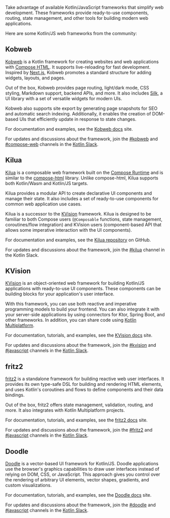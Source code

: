 [//]: # (title: Kotlin/JS frameworks)

Take advantage of available Kotlin/JavaScript frameworks that simplify web development. 
These frameworks provide ready-to-use components, routing, state management, and other tools for building modern web applications.

Here are some Kotlin/JS web frameworks from the community:

## Kobweb

[Kobweb](https://kobweb.varabyte.com/) is a Kotlin framework for creating websites and web applications with [Compose HTML](https://github.com/JetBrains/compose-multiplatform?tab=readme-ov-file#compose-html). It 
supports live-reloading for fast development. Inspired by [Next.js](https://nextjs.org/), Kobweb promotes a standard structure for adding widgets, layouts,
and pages.

Out of the box, Kobweb provides page routing, light/dark mode, CSS styling, Markdown support, backend APIs, and more.
It also includes [Silk](https://silk-ui.netlify.app/), a UI library with a set of versatile widgets for modern UIs.

Kobweb also supports site export by generating page snapshots
for SEO and automatic search indexing. Additionally, it enables the creation of DOM-based UIs that efficiently update in response to state changes.

For documentation and examples, see the [Kobweb docs](https://kobweb.varabyte.com/docs/getting-started/what-is-kobweb) site.

For updates and discussions about the framework, join the [#kobweb](https://kotlinlang.slack.com/archives/C04RTD72RQ8) and
[#compose-web](https://kotlinlang.slack.com/archives/C01F2HV7868) channels in the [Kotlin Slack](https://surveys.jetbrains.com/s3/kotlin-slack-sign-up).

## Kilua

[Kilua](https://kilua.dev/) is a composable web framework built on the [Compose Runtime](https://developer.android.com/jetpack/androidx/releases/compose-runtime) and
is similar to the [compose-html](https://github.com/JetBrains/compose-multiplatform#compose-html)
library. Unlike compose-html, Kilua supports both Kotlin/Wasm and Kotlin/JS targets.

Kilua provides a modular API to create declarative UI components and manage their state.
It also includes a set of
ready-to-use components for common web application use cases.

Kilua is a successor to the [KVision](https://kvision.io) framework. Kilua is designed to be
familiar to both Compose users (`@Composable` functions, state management, coroutines/flow integration) and
KVision users (component-based API that allows some imperative interaction with the UI components).

For documentation and examples, see the [Kilua repository](https://github.com/rjaros/kilua?tab=readme-ov-file#building-and-running-the-examples) on GitHub.

For updates and discussions about the framework, join the [#kilua](https://kotlinlang.slack.com/archives/C06UAH52PA7) channel in the Kotlin Slack.

## KVision

[KVision](https://kvision.io) is an object-oriented web framework for building Kotlin/JS applications with ready-to-use UI components.
These components can be building blocks for your application's user interface.

With this framework, you can use both reactive and imperative programming models to build your frontend. You can also 
integrate it with your server-side applications by using connectors for Ktor, Spring Boot, and other frameworks. 
In addition, you can share code using [Kotlin Multiplatform](https://www.jetbrains.com/help/kotlin-multiplatform-dev/get-started.html).

For documentation, tutorials, and examples, see the [KVision docs](https://kvision.io/#docs) site.

For updates and discussions about the framework, join the [#kvision](https://kotlinlang.slack.com/messages/kvision) and
[#javascript](https://kotlinlang.slack.com/archives/C0B8L3U69) channels in the [Kotlin Slack](https://surveys.jetbrains.com/s3/kotlin-slack-sign-up).

## fritz2

[fritz2](https://www.fritz2.dev) is a standalone framework for building reactive web user interfaces. It provides its own type-safe DSL for building
and rendering HTML elements, and uses Kotlin's coroutines and flows to define components and their data bindings.

Out of the box, fritz2 offers state management, validation, routing, and more. It also integrates with Kotlin Multiplatform projects.

For documentation, tutorials, and examples, see the [fritz2 docs](https://www.fritz2.dev/docs/) site.

For updates and discussions about the framework, join the [#fritz2](https://kotlinlang.slack.com/messages/fritz2) and
[#javascript](https://kotlinlang.slack.com/archives/C0B8L3U69) channels in the [Kotlin Slack](https://surveys.jetbrains.com/s3/kotlin-slack-sign-up).

## Doodle

[Doodle](https://nacular.github.io/doodle/) is a vector-based UI framework for Kotlin/JS. Doodle applications use the browser's graphics capabilities to draw
user interfaces instead of relying on DOM, CSS, or JavaScript. This approach gives you control
over the rendering of arbitrary UI elements, vector shapes, gradients, and custom visualizations.

For documentation, tutorials, and examples, see the [Doodle docs](https://nacular.github.io/doodle/docs/introduction/) site.

For updates and discussions about the framework, join the [#doodle](https://kotlinlang.slack.com/messages/doodle) and
[#javascript](https://kotlinlang.slack.com/archives/C0B8L3U69) channels in the [Kotlin Slack](https://surveys.jetbrains.com/s3/kotlin-slack-sign-up).